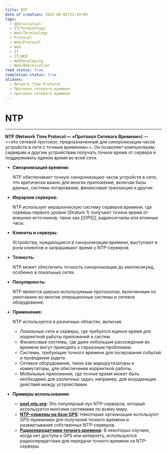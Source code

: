 ```yaml
---
title: NTP
date of creation: 2025-08-02T23:49:00
tags:
  - Abbreviation
  - IT/Terminology
  - Web/Terminology
  - Protocol
  - Web/Protocol
  - Web
  - IT
  - IT/WEB
  - WebDeveloping
  - Web/Abbreviation
read status: true
completion status: true
aliases:
  - Network Time Protocol
  - Протокол сетевого времени
  - протокол сетевого времени
---
```

# NTP
---

**NTP (Network Time Protocol — «Протокол Сетевого Времени»)** — ==это сетевой протокол, предназначенный для синхронизации часов устройств в сети с точным временем==. Он позволяет компьютерам, серверам и другим устройствам получать точное время от сервера и поддерживать единое время во всей сети.

- **Синхронизация времени:**
    
    NTP обеспечивает точную синхронизацию часов устройств в сети, что критически важно для многих приложений, включая базы данных, системы логирования, финансовые транзакции и другие. 
    
- **Иерархия серверов:**
    
    NTP использует иерархическую систему серверов времени, где серверы первого уровня (Stratum 1) получают точное время от внешних источников, таких как [[GPS]], радиосигналы или атомные часы. 
    
- **Клиенты и серверы:**
    
    Устройства, нуждающиеся в синхронизации времени, выступают в роли клиентов и запрашивают время у NTP-серверов. 
    
- **Точность:**
    
    NTP может обеспечить точность синхронизации до миллисекунд, особенно в локальных сетях. 
    
- **Популярность:**
    
    NTP является широко используемым протоколом, включенным по умолчанию во многие операционные системы и сетевое оборудование. 
    
- **Применение:**
    
    NTP используется в различных областях, включая:
    
    - Локальные сети и серверы, где требуется единое время для корректной работы приложений и систем. 
    - Финансовые системы, где даже небольшие расхождения во времени могут приводить к серьезным проблемам. 
    - Системы, требующие точного времени для логирования событий и проведения аудита. 
    - Сетевое оборудование, такое как маршрутизаторы и коммутаторы, для обеспечения корректной работы. 
    - Мобильные приложения, где точное время может быть необходимо для различных задач, например, для координации действий между устройствами. 
    
- **Примеры использования:**
    
    - **[pool.ntp.org](https://www.google.com/search?rlz=1C1AVFC_enKZ1059KZ1059&cs=1&sca_esv=a55f96b2117342bb&sxsrf=AE3TifNFyyY7y_wHJdSa9h23Z8KPzQE_Vw%3A1754160568132&q=pool.ntp.org&sa=X&ved=2ahUKEwjKsOir5eyOAxXLHRAIHXPeGzwQxccNegQIERAB&mstk=AUtExfDtOzYQOPHLFv9dANW0Ju0c6fsSQEcwXxoI9t3z6NptICs89jj-dQm5zSQImnnlJu39HQm3KK9KGLRth7nt29BQ9GVyGBtIUf_aokZz6b9O20bw2xnza1HteahFdhR_CIK51MAmVYga7WLip8x-Bbg_OzMPpN2tUnZSO4dwrC_-BxU&csui=3):** Это популярный пул NTP-серверов, который используется многими системами по всему миру. 
    - **[NTP-серверы на базе GPS](https://www.google.com/search?rlz=1C1AVFC_enKZ1059KZ1059&cs=1&sca_esv=a55f96b2117342bb&sxsrf=AE3TifNFyyY7y_wHJdSa9h23Z8KPzQE_Vw%3A1754160568132&q=NTP-%D1%81%D0%B5%D1%80%D0%B2%D0%B5%D1%80%D1%8B+%D0%BD%D0%B0+%D0%B1%D0%B0%D0%B7%D0%B5+GPS&sa=X&ved=2ahUKEwjKsOir5eyOAxXLHRAIHXPeGzwQxccNegQIFBAB&mstk=AUtExfDtOzYQOPHLFv9dANW0Ju0c6fsSQEcwXxoI9t3z6NptICs89jj-dQm5zSQImnnlJu39HQm3KK9KGLRth7nt29BQ9GVyGBtIUf_aokZz6b9O20bw2xnza1HteahFdhR_CIK51MAmVYga7WLip8x-Bbg_OzMPpN2tUnZSO4dwrC_-BxU&csui=3):** Некоторые организации используют GPS-приемники для получения точного времени и развертывания собственных NTP-серверов. 
    - **[Радиопередатчики точного времени](https://www.google.com/search?rlz=1C1AVFC_enKZ1059KZ1059&cs=1&sca_esv=a55f96b2117342bb&sxsrf=AE3TifNFyyY7y_wHJdSa9h23Z8KPzQE_Vw%3A1754160568132&q=%D0%A0%D0%B0%D0%B4%D0%B8%D0%BE%D0%BF%D0%B5%D1%80%D0%B5%D0%B4%D0%B0%D1%82%D1%87%D0%B8%D0%BA%D0%B8+%D1%82%D0%BE%D1%87%D0%BD%D0%BE%D0%B3%D0%BE+%D0%B2%D1%80%D0%B5%D0%BC%D0%B5%D0%BD%D0%B8&sa=X&ved=2ahUKEwjKsOir5eyOAxXLHRAIHXPeGzwQxccNegQIFhAB&mstk=AUtExfDtOzYQOPHLFv9dANW0Ju0c6fsSQEcwXxoI9t3z6NptICs89jj-dQm5zSQImnnlJu39HQm3KK9KGLRth7nt29BQ9GVyGBtIUf_aokZz6b9O20bw2xnza1HteahFdhR_CIK51MAmVYga7WLip8x-Bbg_OzMPpN2tUnZSO4dwrC_-BxU&csui=3):** В некоторых случаях, когда нет доступа к GPS или интернету, используются радиопередатчики для передачи точного времени на NTP-серверы.
